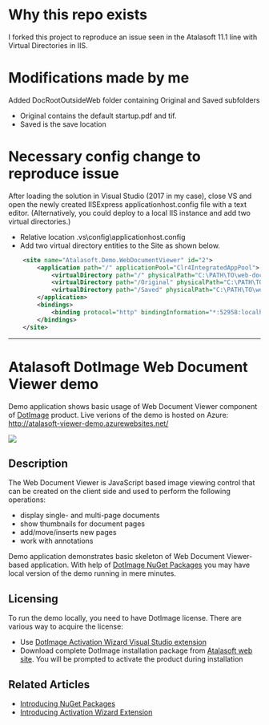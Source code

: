 # Why this repo exists
I forked this project to reproduce an issue seen in the Atalasoft 11.1 line with Virtual Directories in IIS. 

# Modifications made by me
Added DocRootOutsideWeb folder containing Original and Saved subfolders
 - Original contains the default startup.pdf and tif. 
 - Saved is the save location

# Necessary config change to reproduce issue
After loading the solution in Visual Studio (2017 in my case), close VS and open the newly created IISExpress applicationhost.config file with a text editor. (Alternatively, you could deploy to a local IIS instance and add two virtual directories.)
 - Relative location .vs\config\applicationhost.config
 - Add two virtual directory entities to the Site as shown below. 
```XML
    <site name="Atalasoft.Demo.WebDocumentViewer" id="2">
        <application path="/" applicationPool="Clr4IntegratedAppPool">
            <virtualDirectory path="/" physicalPath="C:\PATH\TO\web-document-viewer-demo-fork\Atalasoft.Demo.WebDocumentViewer" />
            <virtualDirectory path="/Original" physicalPath="C:\PATH\TO\web-document-viewer-demo-fork\DocRootOutsideWeb\Original" />
            <virtualDirectory path="/Saved" physicalPath="C:\PATH\TO\web-document-viewer-demo-fork\DocRootOutsideWeb\Saved" />
        </application>
        <bindings>
            <binding protocol="http" bindingInformation="*:52958:localhost" />
        </bindings>
    </site> 
```
---
# Atalasoft DotImage Web Document Viewer demo
Demo application shows basic usage of Web Document Viewer component of [DotImage](https://www.atalasoft.com/Products/DotImage) product. Live verions of the demo is hosted on Azure: http://atalasoft-viewer-demo.azurewebsites.net/

![](https://atalasoft.visualstudio.com/_apis/public/build/definitions/789e0a22-6f04-4fac-91a5-ccc70df2a1f1/1/badge)

## Description

The Web Document Viewer is JavaScript based image viewing control that can be created on the client side and used to perform the following operations:

 - display single- and multi-page documents
 - show thumbnails for document pages
 - add/move/inserts new pages
 - work with annotations

Demo application demonstrates basic skeleton of Web Document Viewer-based application. With help of [DotImage NuGet Packages](https://www.nuget.org/profiles/Atalasoft) you may have local version of the demo running in mere minutes.

## Licensing
To run the demo locally, you need to have DotImage license. There are various way to acquire the license:

 - Use [DotImage Activation Wizard Visual Studio extension](https://visualstudiogallery.msdn.microsoft.com/88ff07c9-fe68-48bd-bfdc-3fbc8a0ec1db)
 - Download complete DotImage installation package from [Atalasoft web site](https://atalasoft.com). You will be prompted to activate the product during installation

## Related Articles

 - [Introducing NuGet Packages](http://atalasoft.github.io/2016/05/03/introducing-nuget/)
 - [Introducing Activation Wizard Extension](http://atalasoft.github.io/2016/05/14/introducing-activation-wizard-extension/) 
